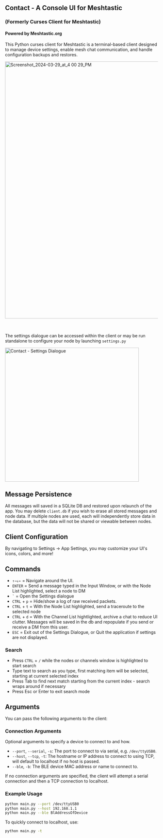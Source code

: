 ## Contact - A Console UI for Meshtastic
### (Formerly Curses Client for Meshtastic)

#### Powered by Meshtastic.org

This Python curses client for Meshtastic is a terminal-based client designed to manage device settings, enable mesh chat communication, and handle configuration backups and restores.


<img width="846" alt="Screenshot_2024-03-29_at_4 00 29_PM" src="https://github.com/pdxlocations/meshtastic-curses-client/assets/117498748/e99533b7-5c0c-463d-8d5f-6e3cccaeced7">

<br><br>
The settings dialogue can be accessed within the client or may be run standalone to configure your node by launching `settings.py`

<img width="441" alt="Contact - Settings Dialogue" src="https://github.com/user-attachments/assets/dd47f52a-d4d8-4e40-8001-9ea53d87f816" />

## Message Persistence 

All messages will saved in a SQLite DB and restored upon relaunch of the app.  You may delete `client.db` if you wish to erase all stored messages and node data.  If multiple nodes are used, each will independently store data in the database, but the data will not be shared or viewable between nodes.

## Client Configuration

By navigating to Settings -> App Settings, you may customize your UI's icons, colors, and more!

## Commands

- `↑→↓←` = Navigate around the UI.
- `ENTER` = Send a message typed in the Input Window, or with the Node List highlighted, select a node to DM
-  `` ` `` = Open the Settings dialogue
- `CTRL` + `p` = Hide/show a log of raw received packets.
- `CTRL` + `t` = With the Node List highlighted, send a traceroute to the selected node 
- `CTRL` + `d` = With the Channel List hightlighted, archive a chat to reduce UI clutter. Messages will be saved in the db and repopulate if you send or receive a DM from this user.
- `ESC` = Exit out of the Settings Dialogue, or Quit the application if settings are not displayed.

### Search
- Press `CTRL` + `/` while the nodes or channels window is highlighted to start search
- Type text to search as you type, first matching item will be selected, starting at current selected index
- Press Tab to find next match starting from the current index - search wraps around if necessary
- Press Esc or Enter to exit search mode

## Arguments

You can pass the following arguments to the client:

### Connection Arguments

Optional arguments to specify a device to connect to and how.

- `--port`, `--serial`, `-s`: The port to connect to via serial, e.g. `/dev/ttyUSB0`.
- `--host`, `--tcp`, `-t`: The hostname or IP address to connect to using TCP, will default to localhost if no host is passed.
- `--ble`, `-b`: The BLE device MAC address or name to connect to.

If no connection arguments are specified, the client will attempt a serial connection and then a TCP connection to localhost.

### Example Usage

```sh
python main.py --port /dev/ttyUSB0
python main.py --host 192.168.1.1
python main.py --ble BlAddressOfDevice
```
To quickly connect to localhost, use:
```sh
python main.py -t
```
